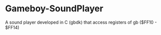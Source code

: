 # Gameboy-SoundPlayer
A sound player developed in C (gbdk) that access registers of gb ($FF10 - $FF14)
